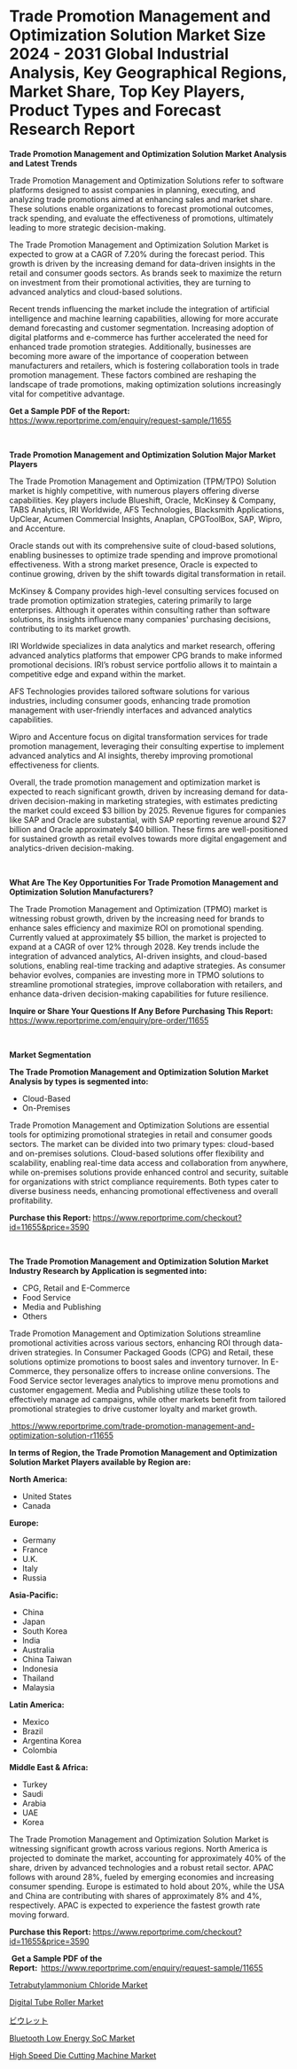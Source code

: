 <p><h1>Trade Promotion Management and Optimization Solution Market Size 2024 - 2031 Global Industrial Analysis, Key Geographical Regions, Market Share, Top Key Players, Product Types and Forecast Research Report</h1></p><p><strong>Trade Promotion Management and Optimization Solution Market Analysis and Latest Trends</strong></p>
<p><p>Trade Promotion Management and Optimization Solutions refer to software platforms designed to assist companies in planning, executing, and analyzing trade promotions aimed at enhancing sales and market share. These solutions enable organizations to forecast promotional outcomes, track spending, and evaluate the effectiveness of promotions, ultimately leading to more strategic decision-making. </p><p>The Trade Promotion Management and Optimization Solution Market is expected to grow at a CAGR of 7.20% during the forecast period. This growth is driven by the increasing demand for data-driven insights in the retail and consumer goods sectors. As brands seek to maximize the return on investment from their promotional activities, they are turning to advanced analytics and cloud-based solutions.</p><p>Recent trends influencing the market include the integration of artificial intelligence and machine learning capabilities, allowing for more accurate demand forecasting and customer segmentation. Increasing adoption of digital platforms and e-commerce has further accelerated the need for enhanced trade promotion strategies. Additionally, businesses are becoming more aware of the importance of cooperation between manufacturers and retailers, which is fostering collaboration tools in trade promotion management. These factors combined are reshaping the landscape of trade promotions, making optimization solutions increasingly vital for competitive advantage.</p></p>
<p><strong>Get a Sample PDF of the Report:&nbsp;</strong> <a href="https://www.reportprime.com/enquiry/request-sample/11655">https://www.reportprime.com/enquiry/request-sample/11655</a></p>
<p>&nbsp;</p>
<p><strong>Trade Promotion Management and Optimization Solution Major Market Players</strong></p>
<p><p>The Trade Promotion Management and Optimization (TPM/TPO) Solution market is highly competitive, with numerous players offering diverse capabilities. Key players include Blueshift, Oracle, McKinsey & Company, TABS Analytics, IRI Worldwide, AFS Technologies, Blacksmith Applications, UpClear, Acumen Commercial Insights, Anaplan, CPGToolBox, SAP, Wipro, and Accenture.</p><p>Oracle stands out with its comprehensive suite of cloud-based solutions, enabling businesses to optimize trade spending and improve promotional effectiveness. With a strong market presence, Oracle is expected to continue growing, driven by the shift towards digital transformation in retail.</p><p>McKinsey & Company provides high-level consulting services focused on trade promotion optimization strategies, catering primarily to large enterprises. Although it operates within consulting rather than software solutions, its insights influence many companies' purchasing decisions, contributing to its market growth.</p><p>IRI Worldwide specializes in data analytics and market research, offering advanced analytics platforms that empower CPG brands to make informed promotional decisions. IRI’s robust service portfolio allows it to maintain a competitive edge and expand within the market.</p><p>AFS Technologies provides tailored software solutions for various industries, including consumer goods, enhancing trade promotion management with user-friendly interfaces and advanced analytics capabilities. </p><p>Wipro and Accenture focus on digital transformation services for trade promotion management, leveraging their consulting expertise to implement advanced analytics and AI insights, thereby improving promotional effectiveness for clients.</p><p>Overall, the trade promotion management and optimization market is expected to reach significant growth, driven by increasing demand for data-driven decision-making in marketing strategies, with estimates predicting the market could exceed $3 billion by 2025. Revenue figures for companies like SAP and Oracle are substantial, with SAP reporting revenue around $27 billion and Oracle approximately $40 billion. These firms are well-positioned for sustained growth as retail evolves towards more digital engagement and analytics-driven decision-making.</p></p>
<p>&nbsp;</p>
<p><strong>What Are The Key Opportunities For Trade Promotion Management and Optimization Solution Manufacturers?</strong></p>
<p><p>The Trade Promotion Management and Optimization (TPMO) market is witnessing robust growth, driven by the increasing need for brands to enhance sales efficiency and maximize ROI on promotional spending. Currently valued at approximately $5 billion, the market is projected to expand at a CAGR of over 12% through 2028. Key trends include the integration of advanced analytics, AI-driven insights, and cloud-based solutions, enabling real-time tracking and adaptive strategies. As consumer behavior evolves, companies are investing more in TPMO solutions to streamline promotional strategies, improve collaboration with retailers, and enhance data-driven decision-making capabilities for future resilience.</p></p>
<p><strong>Inquire or Share Your Questions If Any Before Purchasing This Report:</strong> <a href="https://www.reportprime.com/enquiry/pre-order/11655">https://www.reportprime.com/enquiry/pre-order/11655</a></p>
<p>&nbsp;</p>
<p><strong>Market Segmentation</strong></p>
<p><strong>The Trade Promotion Management and Optimization Solution Market Analysis by types is segmented into:</strong></p>
<p><ul><li>Cloud-Based</li><li>On-Premises</li></ul></p>
<p><p>Trade Promotion Management and Optimization Solutions are essential tools for optimizing promotional strategies in retail and consumer goods sectors. The market can be divided into two primary types: cloud-based and on-premises solutions. Cloud-based solutions offer flexibility and scalability, enabling real-time data access and collaboration from anywhere, while on-premises solutions provide enhanced control and security, suitable for organizations with strict compliance requirements. Both types cater to diverse business needs, enhancing promotional effectiveness and overall profitability.</p></p>
<p><strong>Purchase this Report:&nbsp;</strong><a href="https://www.reportprime.com/checkout?id=11655&price=3590">https://www.reportprime.com/checkout?id=11655&price=3590</a></p>
<p>&nbsp;</p>
<p><strong>The Trade Promotion Management and Optimization Solution Market Industry Research by Application is segmented into:</strong></p>
<p><ul><li>CPG, Retail and E-Commerce</li><li>Food Service</li><li>Media and Publishing</li><li>Others</li></ul></p>
<p><p>Trade Promotion Management and Optimization Solutions streamline promotional activities across various sectors, enhancing ROI through data-driven strategies. In Consumer Packaged Goods (CPG) and Retail, these solutions optimize promotions to boost sales and inventory turnover. In E-Commerce, they personalize offers to increase online conversions. The Food Service sector leverages analytics to improve menu promotions and customer engagement. Media and Publishing utilize these tools to effectively manage ad campaigns, while other markets benefit from tailored promotional strategies to drive customer loyalty and market growth.</p></p>
<p><a href="https://www.reportprime.com/trade-promotion-management-and-optimization-solution-r11655">&nbsp;https://www.reportprime.com/trade-promotion-management-and-optimization-solution-r11655</a></p>
<p><strong>In terms of Region, the Trade Promotion Management and Optimization Solution Market Players available by Region are:</strong></p>
<p>
    <p> <strong> North America: </strong>
        <ul>
            <li>United States</li>
            <li>Canada</li>
        </ul>
        </p> 
    <p> <strong> Europe: </strong>
        <ul>
            <li>Germany</li>
            <li>France</li>
            <li>U.K.</li>
            <li>Italy</li>
            <li>Russia</li>
        </ul>
        </p> 
    <p> <strong> Asia-Pacific: </strong>
        <ul>
            <li>China</li>
            <li>Japan</li>
            <li>South Korea</li>
            <li>India</li>
            <li>Australia</li>
            <li>China Taiwan</li>
            <li>Indonesia</li>
            <li>Thailand</li>
            <li>Malaysia</li>
        </ul>
        </p> 
    <p> <strong> Latin America: </strong>
        <ul>
            <li>Mexico</li>
            <li>Brazil</li>
            <li>Argentina Korea</li>
            <li>Colombia</li>
        </ul>
        </p> 
    <p> <strong> Middle East & Africa: </strong>
        <ul>
            <li>Turkey</li>
            <li>Saudi</li>
            <li>Arabia</li>
            <li>UAE</li>
            <li>Korea</li>
        </ul>
    </p>
    </p>
<p><p>The Trade Promotion Management and Optimization Solution Market is witnessing significant growth across various regions. North America is projected to dominate the market, accounting for approximately 40% of the share, driven by advanced technologies and a robust retail sector. APAC follows with around 28%, fueled by emerging economies and increasing consumer spending. Europe is estimated to hold about 20%, while the USA and China are contributing with shares of approximately 8% and 4%, respectively. APAC is expected to experience the fastest growth rate moving forward.</p></p>
<p><strong>Purchase this Report: </strong><a href="https://www.reportprime.com/checkout?id=11655&price=3590">https://www.reportprime.com/checkout?id=11655&price=3590</a></p>
<p>&nbsp;<strong>Get a Sample PDF of the Report:&nbsp;&nbsp;</strong><a href="https://www.reportprime.com/enquiry/request-sample/11655">https://www.reportprime.com/enquiry/request-sample/11655</a></p>
<p><strong></strong></p>
<p><p><a href="https://issuu.com/reportprime-2/docs/tetrabutylammonium-chloride-market-_3044d17ce657d9">Tetrabutylammonium Chloride Market</a></p><p><a href="https://www.linkedin.com/pulse/future-digital-tube-roller-market-global-forecast-trends-2024-cp92c?trackingId=43Z9OXl6Tai2gtt7kQyZFQ%3D%3D">Digital Tube Roller Market</a></p><p><a href="https://medium.com/@brandyhiiqh/biuret-market-%E3%81%AF-%E3%82%B3%E3%82%B9%E3%83%88%E7%AE%A1%E7%90%86%E3%81%A8%E5%8A%B9%E7%8E%87%E5%90%91%E4%B8%8A%E3%82%92%E5%84%AA%E5%85%88%E3%81%97%E3%81%BE%E3%81%99-%E3%81%95%E3%82%89%E3%81%AB-%E5%A0%B1%E5%91%8A%E6%9B%B8%E3%81%AF%E5%B8%82%E5%A0%B4%E3%81%AE%E9%9C%80%E8%A6%81%E9%9D%A2%E3%81%A8%E4%BE%9B%E7%B5%A6%E9%9D%A2%E3%81%AE%E4%B8%A1%E6%96%B9%E3%82%92%E3%82%AB%E3%83%90%E3%83%BC%E3%81%97%E3%81%A6%E3%81%84%E3%81%BE%E3%81%99-biuret-%E5%B8%82%E5%A0%B4%E3%81%AF-2024-%E3%81%8B%E3%82%89-7-1-ca7a2a1f0d8d">ビウレット</a></p><p><a href="https://medium.com/@zoeyjohns2003/the-bluetooth-low-energy-soc-market-industry-provides-a-comprehensive-and-current-analysis-of-the-ca6e6af26984">Bluetooth Low Energy SoC Market</a></p><p><a href="https://medium.com/@188drusilla/the-high-speed-die-cutting-machine-market-prioritizes-cost-control-and-efficiency-enhancement-1142ad21d179">High Speed Die Cutting Machine Market</a></p></p>